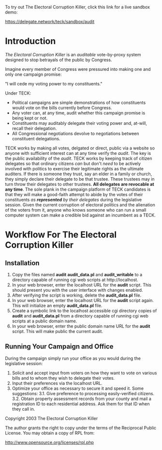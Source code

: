 To try out The Electoral Corruption Killer, click this link for a live sandbox demo:

https://delegate.network/teck/sandbox/audit


# Introduction
*The Electoral Corruption Killer* is an *auditable* vote-by-proxy system designed to stop betrayals of the public by Congress.

Imagine every member of Congress were pressured into making one and only one campaign promise:

"I will cede my voting power to my constituents."

Under TECK:

* Political campaigns are simple demonstrations of how constituents would vote on the bills currently before Congress.
* Any voter can, at any time, audit whether this campaign promise is being kept or not.
* Constituents may auditably delegate their voting power and, at-will, recall their delegation.
* All Congressional negotiations devolve to negotiations between constituent delegations.

TECK works by making all votes, delgated or direct, public via a website so anyone with sufficient interest can at any time verify the *audit*. The key is the public availability of the *audit*. TECK works by keeping track of citizen delegates so that ordinary citizens *can* but don't *need* to be actively involved with politics to exercise their legitimate rights as the ultimate auditers. If there is someone they trust, say an elder in a family or church, they simply declare their delegate to be that trustee. These trustees may in turn throw their delegates to other trustees. **All delegates are revocable at any time**. The sole plank in the campaign platform of TECK candidates is that they will make a good-faith attempt to abide by the votes of their constituents *as **represented** by their delegates* during the legislative session. Given the current corruption of electoral politics and the alienation of the voters from it, anyone who knows someone who can run a small computer system can make a credible bid against an incumbent as a TECK.

# Workflow For The Electoral Corruption Killer

## Installation

1. Copy the files named **audit** **audit_data.pl** and **audit_writable** to a directory capable of running cgi web scripts at http://localhost.
2. In your web browser, enter the localhost URL for the **audit** script.  This should present you with the user interface with changes enabled.
3. After verifying the script is working, delete the **audit_data.pl** file.
4. In your web browser, enter the localhost URL for the **audit** script again.  This will initialize an empty **audit_data.pl** file.
5. Create a symbolic link to the localhost accessible cgi directory copies of **audit** and **audit_data.pl** from a directory capable of running cgi web scripts at a public domain name.
6. In your web browser, enter the public domain name URL for the **audit** script.  This will make public the current audit.

## Running Your Campaign and Office
During the campaign simply run your office as you would during the legislative session:

1. Solicit and accept input from voters on how they want to vote on various bills and to whom they wish to delegate their votes. 
2. Input their preferences via the localhost URL.
3. Optimize your office as necessary to secure it and speed it. Some suggestions:
3.1. Give preference to processing easily-verified citizens.
3.2. Obtain property assessment records from your county and mail a registration ID to each residential address.  Ask them for that ID when they call in.

Copyright 2003 The Electoral Corruption Killer

The author grants the right to copy under the terms of the Reciprocal Public License. You may obtain a copy of RPL from:

http://www.opensource.org/licenses/rpl.php
